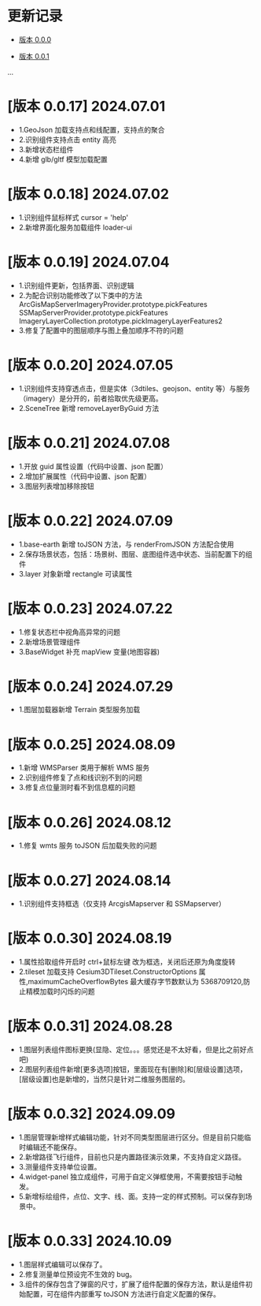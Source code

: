 # 更新记录

- [版本 0.0.0](#版本-0.0.0)

- [版本 0.0.1](#版本-0.0.1)

...

# [版本 0.0.17] 2024.07.01

- 1.GeoJson 加载支持点和线配置，支持点的聚合
- 2.识别组件支持点击 entity 高亮
- 3.新增状态栏组件
- 4.新增 glb/gltf 模型加载配置

# [版本 0.0.18] 2024.07.02

- 1.识别组件鼠标样式 cursor = 'help'
- 2.新增界面化服务加载组件 loader-ui

# [版本 0.0.19] 2024.07.04

- 1.识别组件更新，包括界面、识别逻辑
- 2.为配合识别功能修改了以下类中的方法
  ArcGisMapServerImageryProvider.prototype.pickFeatures
  SSMapServerProvider.prototype.pickFeatures
  ImageryLayerCollection.prototype.pickImageryLayerFeatures2
- 3.修复了配置中的图层顺序与图上叠加顺序不符的问题

# [版本 0.0.20] 2024.07.05

- 1.识别组件支持穿透点击，但是实体（3dtiles、geojson、entity 等）与服务（imagery）是分开的，前者拾取优先级更高。
- 2.SceneTree 新增 removeLayerByGuid 方法

# [版本 0.0.21] 2024.07.08

- 1.开放 guid 属性设置（代码中设置、json 配置）
- 2.增加扩展属性（代码中设置、json 配置）
- 3.图层列表增加移除按钮

# [版本 0.0.22] 2024.07.09

- 1.base-earth 新增 toJSON 方法，与 renderFromJSON 方法配合使用
- 2.保存场景状态，包括：场景树、图层、底图组件选中状态、当前配置下的组件
- 3.layer 对象新增 rectangle 可读属性

# [版本 0.0.23] 2024.07.22

- 1.修复状态栏中视角高异常的问题
- 2.新增场景管理组件
- 3.BaseWidget 补充 mapView 变量(地图容器)

# [版本 0.0.24] 2024.07.29

- 1.图层加载器新增 Terrain 类型服务加载

# [版本 0.0.25] 2024.08.09

- 1.新增 WMSParser 类用于解析 WMS 服务
- 2.识别组件修复了点和线识别不到的问题
- 3.修复点位量测时看不到信息框的问题

# [版本 0.0.26] 2024.08.12

- 1.修复 wmts 服务 toJSON 后加载失败的问题

# [版本 0.0.27] 2024.08.14

- 1.识别组件支持框选（仅支持 ArcgisMapserver 和 SSMapserver）

# [版本 0.0.30] 2024.08.19

- 1.属性拾取组件开启时 ctrl+鼠标左键 改为框选，关闭后还原为角度旋转
- 2.tileset 加载支持 Cesium3DTileset.ConstructorOptions 属性,maximumCacheOverflowBytes 最大缓存字节数默认为 5368709120,防止精模加载时闪烁的问题

# [版本 0.0.31] 2024.08.28

- 1.图层列表组件图标更换(显隐、定位。。。感觉还是不太好看，但是比之前好点吧)
- 2.图层列表组件新增[更多选项]按钮，里面现在有[删除]和[层级设置]选项，[层级设置]也是新增的，当然只是针对二维服务图层的。

# [版本 0.0.32] 2024.09.09

- 1.图层管理新增样式编辑功能，针对不同类型图层进行区分。但是目前只能临时编辑还不能保存。
- 2.新增路径飞行组件，目前也只是内置路径演示效果，不支持自定义路径。
- 3.测量组件支持单位设置。
- 4.widget-panel 独立成组件，可用于自定义弹框使用，不需要按钮手动触发。
- 5.新增标绘组件，点位、文字、线、面。支持一定的样式预制。可以保存到场景中。

# [版本 0.0.33] 2024.10.09

- 1.图层样式编辑可以保存了。
- 2.修复测量单位预设完不生效的 bug。
- 3.组件的保存包含了弹窗的尺寸，扩展了组件配置的保存方法，默认是组件初始配置，可在组件内部重写 toJSON 方法进行自定义配置的保存。
